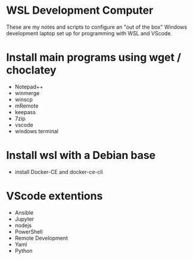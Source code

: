 # WSL Development Computer
These are my notes and scripts to configure an "out of the box" Windows development laptop set up for programming with WSL and VScode.

# Install main programs using wget / choclatey
- Notepad++
- winmerge
- winscp
- mRemote
- keepass
- 7zip
- vscode
- windows terminal

# Install wsl with a Debian base
- install Docker-CE and docker-ce-cli

# VScode extentions
- Ansible
- Jupyter
- nodejs
- PowerShell
- Remote Development
- Yaml
- Python
